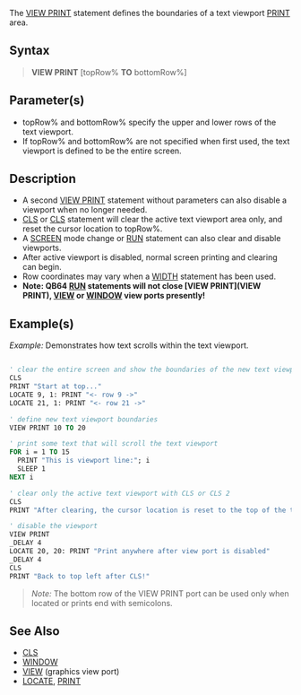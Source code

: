 The [VIEW PRINT](VIEW-PRINT) statement defines the boundaries of a text viewport [PRINT](PRINT) area.

## Syntax

>  **VIEW PRINT** [topRow% **TO** bottomRow%]

## Parameter(s)

* topRow% and bottomRow% specify the upper and lower rows of the text viewport. 
* If topRow% and bottomRow% are not specified when first used, the text viewport is defined to be the entire screen.

## Description

* A second [VIEW PRINT](VIEW-PRINT) statement without parameters can also disable a viewport when no longer needed.  
* [CLS](CLS) or [CLS](CLS) statement will clear the active text viewport area only, and reset the cursor location to topRow%.
* A [SCREEN](SCREEN) mode change or [RUN](RUN) statement can also clear and disable viewports.
* After active viewport is disabled, normal screen printing and clearing can begin.
* Row coordinates may vary when a [WIDTH](WIDTH) statement has been used.
* **Note: QB64 [RUN](RUN) statements will not close [VIEW PRINT](VIEW PRINT), [VIEW](VIEW) or [WINDOW](WINDOW) view ports presently!**

## Example(s)

*Example:* Demonstrates how text scrolls within the text viewport.

```vb

' clear the entire screen and show the boundaries of the new text viewport
CLS
PRINT "Start at top..."
LOCATE 9, 1: PRINT "<- row 9 ->"
LOCATE 21, 1: PRINT "<- row 21 ->"

' define new text viewport boundaries
VIEW PRINT 10 TO 20

' print some text that will scroll the text viewport
FOR i = 1 TO 15
  PRINT "This is viewport line:"; i
  SLEEP 1
NEXT i

' clear only the active text viewport with CLS or CLS 2
CLS
PRINT "After clearing, the cursor location is reset to the top of the text viewport."

' disable the viewport
VIEW PRINT
_DELAY 4
LOCATE 20, 20: PRINT "Print anywhere after view port is disabled"
_DELAY 4
CLS
PRINT "Back to top left after CLS!" 

```

> *Note:* The bottom row of the VIEW PRINT port can be used only when located or prints end with semicolons.

## See Also

* [CLS](CLS)
* [WINDOW](WINDOW)
* [VIEW](VIEW) (graphics view port)
* [LOCATE](LOCATE), [PRINT](PRINT)
